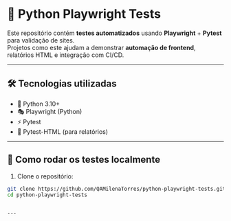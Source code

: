 # 🐍 Python Playwright Tests

Este repositório contém **testes automatizados** usando **Playwright** + **Pytest** para validação de sites.  
Projetos como este ajudam a demonstrar **automação de frontend**, relatórios HTML e integração com CI/CD.

---

## 🛠 Tecnologias utilizadas
- 🐍 Python 3.10+  
- 🎭 Playwright (Python)  
- ⚡ Pytest  
- 📄 Pytest-HTML (para relatórios)

---

## 🚀 Como rodar os testes localmente

1. Clone o repositório:

```bash
git clone https://github.com/QAMilenaTorres/python-playwright-tests.git
cd python-playwright-tests


---

